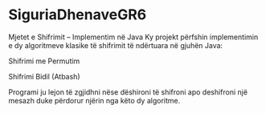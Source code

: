 # SiguriaDhenaveGR6

Mjetet e Shifrimit – Implementim në Java
Ky projekt përfshin implementimin e dy algoritmeve klasike të shifrimit të ndërtuara në gjuhën Java:

Shifrimi me Permutim

Shifrimi Bidil (Atbash)

Programi ju lejon të zgjidhni nëse dëshironi të shifroni apo deshifroni një mesazh duke përdorur njërin nga këto dy algoritme.

